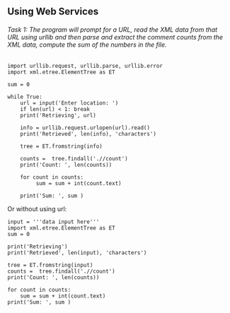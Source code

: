 ## Using Web Services
###### Task 1: The program will prompt for a URL, read the XML data from that URL using urllib and then parse and extract the comment counts from the XML data, compute the sum of the numbers in the file.
```
import urllib.request, urllib.parse, urllib.error
import xml.etree.ElementTree as ET

sum = 0

while True:
    url = input('Enter location: ')
    if len(url) < 1: break
    print('Retrieving', url)

    info = urllib.request.urlopen(url).read()
    print('Retrieved', len(info), 'characters')

    tree = ET.fromstring(info)

    counts =  tree.findall('.//count')
    print('Count: ', len(counts))

    for count in counts:
         sum = sum + int(count.text)

    print('Sum: ', sum )
```
Or without using url:
```
input = '''data input here'''
import xml.etree.ElementTree as ET
sum = 0

print('Retrieving')
print('Retrieved', len(input), 'characters')

tree = ET.fromstring(input)
counts =  tree.findall('.//count')
print('Count: ', len(counts))

for count in counts:
    sum = sum + int(count.text)
print('Sum: ', sum )
```


